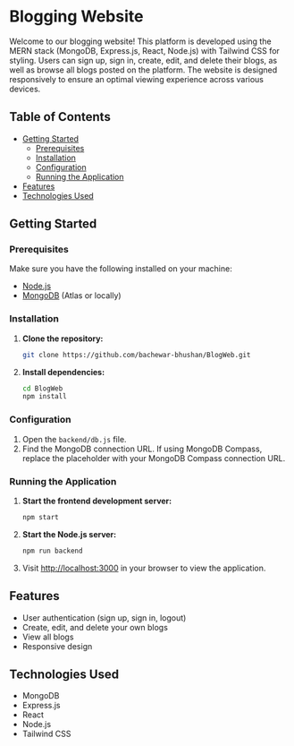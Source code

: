 # Blogging Website

Welcome to our blogging website! This platform is developed using the MERN stack (MongoDB, Express.js, React, Node.js) with Tailwind CSS for styling. Users can sign up, sign in, create, edit, and delete their blogs, as well as browse all blogs posted on the platform. The website is designed responsively to ensure an optimal viewing experience across various devices.

## Table of Contents
- [Getting Started](#getting-started)
  - [Prerequisites](#prerequisites)
  - [Installation](#installation)
  - [Configuration](#configuration)
  - [Running the Application](#running-the-application)
- [Features](#features)
- [Technologies Used](#technologies-used)

## Getting Started

### Prerequisites

Make sure you have the following installed on your machine:

- [Node.js](https://nodejs.org/)
- [MongoDB](https://www.mongodb.com/) (Atlas or locally)

### Installation

1. **Clone the repository:**
    ```bash
    git clone https://github.com/bachewar-bhushan/BlogWeb.git
    ```

2. **Install dependencies:**
    ```bash
    cd BlogWeb
    npm install
    ```

### Configuration

1. Open the `backend/db.js` file.
2. Find the MongoDB connection URL. If using MongoDB Compass, replace the placeholder with your MongoDB Compass connection URL.

### Running the Application

1. **Start the frontend development server:**
    ```bash
    npm start
    ```

2. **Start the Node.js server:**
    ```bash
    npm run backend
    ```

3. Visit [http://localhost:3000](http://localhost:3000) in your browser to view the application.

## Features

- User authentication (sign up, sign in, logout)
- Create, edit, and delete your own blogs
- View all blogs
- Responsive design

## Technologies Used

- MongoDB
- Express.js
- React
- Node.js
- Tailwind CSS
